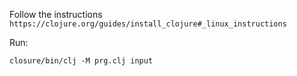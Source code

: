 Follow the instructions `https://clojure.org/guides/install_clojure#_linux_instructions`

Run:
```
closure/bin/clj -M prg.clj input
```
